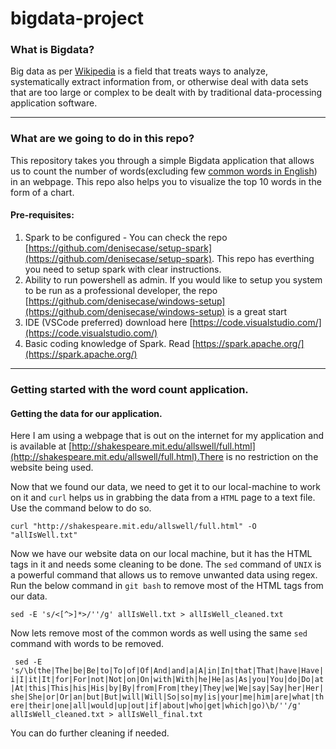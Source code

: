 # bigdata-project

### What is Bigdata?

Big data as per [Wikipedia](https://en.wikipedia.org/wiki/Big_data) is a field that treats ways to analyze, systematically extract information from, or otherwise deal with data sets that are too large or complex to be dealt with by traditional data-processing application software.

---

### What are we going to do in this repo?

This repository takes you through a simple Bigdata application that allows us to count the number of words(excluding few [common words in English](https://en.wikipedia.org/wiki/Most_common_words_in_English)) in an webpage. This repo also helps you to visualize the top 10 words in the form of a chart.

#### Pre-requisites:

1. Spark to be configured - You can check the repo [https://github.com/denisecase/setup-spark](https://github.com/denisecase/setup-spark). This repo has everthing you need to setup spark with clear instructions.
2. Ability to run powershell as admin. If you would like to setup you system to be run as a professional developer, the repo [https://github.com/denisecase/windows-setup](https://github.com/denisecase/windows-setup) is a great start 
3. IDE (VSCode preferred) download here [https://code.visualstudio.com/](https://code.visualstudio.com/)
4. Basic coding knowledge of Spark. Read [https://spark.apache.org/](https://spark.apache.org/)

---
### Getting started with the word count application.

#### Getting the data for our application.

Here I am using a webpage that is out on the internet for my application and is available at [http://shakespeare.mit.edu/allswell/full.html](http://shakespeare.mit.edu/allswell/full.html).There is no restriction on the website being used.

Now that we found our data, we need to get it to our local-machine to work on it and ```curl``` helps us in grabbing the data from a ```HTML``` page to a text file. Use the command below to do so.

```curl "http://shakespeare.mit.edu/allswell/full.html" -O "allIsWell.txt"```

Now we have our website data on our local machine, but it has the HTML tags in it and needs some cleaning to be done. The ```sed``` command of ```UNIX``` is a powerful command that allows us to remove unwanted data using regex. Run the below command in ```git bash``` to remove most of the HTML tags from our data.

```sed -E 's/<[^>]*>/''/g' allIsWell.txt > allIsWell_cleaned.txt```

Now lets remove most of the common words as well using the same ```sed``` command with words to be removed.

``` sed -E 's/\b(the|The|be|Be|to|To|of|Of|And|and|a|A|in|In|that|That|have|Have|i|I|it|It|for|For|not|Not|on|On|with|With|he|He|as|As|you|You|do|Do|at|At|this|This|his|His|by|By|from|From|they|They|we|We|say|Say|her|Her|she|She|or|Or|an|but|But|will|Will|So|so|my|is|your|me|him|are|what|there|their|one|all|would|up|out|if|about|who|get|which|go)\b/''/g' allIsWell_cleaned.txt > allIsWell_final.txt```

You can do further cleaning if needed. 











